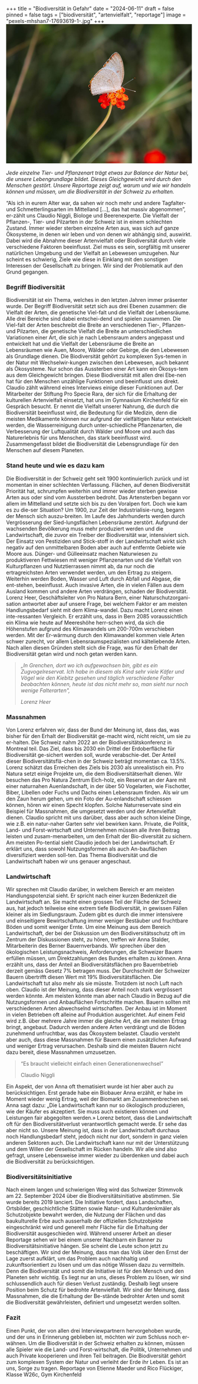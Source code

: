+++
title = "Biodiversität in Gefahr"
date = "2024-06-11"
draft = false
pinned = false
tags = ["biodiversität", "artenvielfalt", "reportage"]
image = "pexels-mhshan7-17693619-1-.jpg"
+++
![](pexels-mhshan7-17693619-1-.jpg)

*Jede einzelne Tier- und Pflanzenart trägt etwas zur Balance der Natur bei, die unsere Lebengrundlage bildet. Dieses Gleichgewicht wird durch den Menschen gestört. Unsere Reportage zeigt auf, warum und wie wir handeln können und müssen, um die Biodiversität in der Schweiz zu erhalten.*

“Als ich in eurem Alter war, da sahen wir noch mehr und andere Tagfalter- und Schmetterlingsarten im Mittelland \[…], das hat massiv abgenommen”, er-zählt uns Claudio Niggli, Biologe und Beerenexperte. Die Vielfalt der Pflanzen-, Tier- und Pilzarten in der Schweiz ist in einem schlechten Zustand. Immer wieder sterben einzelne Arten aus, was sich auf ganze Ökosysteme, in denen wir leben und von denen wir abhängig sind, auswirkt. Dabei wird die Abnahme dieser Artenvielfalt oder Biodiversität durch viele verschiedene Faktoren beeinflusst. Ziel muss es sein, sorgfältig mit unserer natürlichen Umgebung und der Vielfalt an Lebewesen umzugehen. Nur scheint es schwierig, Ziele wie diese in Einklang mit den sonstigen Interessen der Gesellschaft zu bringen. Wir sind der Problematik auf den Grund gegangen.



### **Begriff Biodiversität**



Biodiversität ist ein Thema, welches in den letzten Jahren immer präsenter wurde. Der Begriff Biodiversität setzt sich aus drei Ebenen zusammen: die Vielfalt der Arten, die genetische Viel-falt und die Vielfalt der Lebensräume. Alle drei Bereiche sind dabei entschei-dend und spielen zusammen. Die Viel-falt der Arten beschreibt die Breite an verschiedenen Tier-, Pflanzen- und Pilzarten, die genetische Vielfalt die Breite an unterschiedlichen Variationen einer Art, die sich je nach Lebensraum anders angepasst und entwickelt hat und die Vielfalt der Lebensräume die Breite an Lebensräumen wie Auen, Moore, Wälder oder Gebirge, die den Lebewesen als Grundlage dienen. Die Biodiversität gehört zu komplexen Sys-temen in der Natur mit Wechselwir-kungen zwischen den Lebewesen, auch bekannt als Ökosysteme. Nur schon das Aussterben einer Art kann ein Ökosys-tem aus dem Gleichgewicht bringen. Diese Biodiversität mit allen drei Ebe-nen hat für den Menschen unzählige Funktionen und beeinflusst uns direkt. Claudio zählt während eines Interviews einige dieser Funktionen auf. Der Mitarbeiter der Stiftung Pro Specie Rara, der sich für die Erhaltung der kulturellen Artenvielfalt einsetzt, hat uns im Gymnasium Kirchenfeld für ein Gespräch besucht. Er nennt die Vielfalt unserer Nahrung, die durch die Biodiversität beeinflusst wird, die Bedeutung für die Medizin, denn die meisten Medikamente können nur aufgrund der vielfältigen Natur entwickelt werden, die Wasserreinigung durch unter-schiedliche Pflanzenarten, die Verbesserung der Luftqualität durch Wälder und Moore und auch das Naturerlebnis für uns Menschen, das stark beeinflusst wird. Zusammengefasst bildet die Biodiversität die Lebensgrundlage für den Menschen auf diesem Planeten. 



### **Stand heute und wie es dazu kam**



Die Biodiversität in der Schweiz geht seit 1900 kontinuierlich zurück und ist momentan in einer schlechten Verfassung. Flächen, auf denen Biodiversität Priorität hat, schrumpfen weiterhin und immer wieder sterben gewisse Arten aus oder sind vom Aussterben bedroht. Das Artensterben begann vor allem im Mittelland und setzte sich bis zu den Voralpen fort. Doch wie kam es zu die-ser Situation? 
Um 1900, zur Zeit der Industrialisie-rung, begann der Mensch sich auszu-breiten. Im Laufe des Jahrhunderts werden durch Vergrösserung der Sied-lungsflächen Lebensräume zerstört.  Aufgrund der wachsenden Bevölkerung muss mehr produziert werden und die Landwirtschaft, die zuvor ein Treiber der Biodiversität war, intensiviert sich. Der Einsatz von Pestiziden und Stick-stoff  in der Landwirtschaft wirkt sich negativ auf den unmittelbaren Boden aber auch auf entfernte Gebiete wie Moore aus. Dünger- und Gülleeinsatz machen Naturwiesen zu produktiveren Fettwiesen mit weniger Pflanzenarten und die Vielfalt von Kulturpflanzen und Nutztierrassen nimmt ab, da nur noch die ertragreichsten Arten verwendet werden, um den Ertrag zu steigern. Weiterhin werden Boden, Wasser und Luft durch Abfall und Abgase, die ent-stehen, beeinflusst. Auch invasive Arten, die in vielen Fällen aus dem Ausland kommen und andere Arten verdrängen, schaden der Biodiversität. 
Lorenz Heer, Geschäftsleiter von Pro Natura Bern, einer Naturschutzorgani-sation antwortet aber auf unsere Frage, bei welchem Faktor er am meisten Handlungsbedarf sieht mit dem Klima-wandel. Dazu macht Lorenz einen inte-ressanten Vergleich. Er erzählt uns, dass in Bern 2085 voraussichtlich ein Klima wie heute auf Meereshöhe herr-schen wird, da sich die Höhenstufen aufgrund des Klimawandels um 200-700m verschieben werden. Mit der Er-wärmung durch den Klimawandel kommen viele Arten schwer zurecht, vor allem Lebensraumspezialisten und kälteliebende Arten. Nach allen diesen Gründen stellt sich die Frage, was für den Erhalt der Biodiversität getan wird und noch getan werden kann. 

>  *„In Grenchen, dort wo ich aufgewachsen bin, gibt es ein Zugvogelreservat. Ich habe in diesem als Kind sehr viele Käfer und Vögel wie den Kiebitz gesehen und täglich verschiedene Falter beobachten können, heute ist das nicht mehr so, man sieht nur noch wenige Falterarten",* 
>
> *Lorenz Heer*
>
>

### **Massnahmen**


Von Lorenz erfahren wir, dass der Bund der Meinung ist, dass das, was bisher für den Erhalt der Biodiversität ge-macht wird, nicht reicht, um sie zu er-halten. Die Schweiz nahm 2022 an der Biodiversitätskonferenz in Montreal teil. Das Ziel, dass bis 2030 ein Drittel der Erdoberfläche für Biodiversität ge-sichert werden soll, wurde verabschie-det. Der Anteil dieser Biodiversitätsflä-chen in der Schweiz beträgt momentan ca. 13.5%. Lorenz schätzt das Erreichen des Ziels bis 2030 als unrealistisch ein. Pro Natura setzt einige Projekte um, die dem Biodiversitätserhalt dienen. Wir besuchen das Pro Natura Zentrum Eich-holz, ein Reservat an der Aare mit einer naturnahen Auenlandschaft, in der über 50 Vogelarten, wie Fischotter, Biber, Libellen oder Fuchs und Dachs einen Lebensraum finden. Als wir um den Zaun herum gehen, um ein Foto der Au-enlandschaft schiessen können, hören wir einen Specht klopfen. 
Solche Naturreservate sind ein Beispiel für Massnahmen, die umgesetzt werden und der Artenvielfalt dienen. Claudio spricht mit uns darüber, dass aber auch schon kleine Dinge, wie z.B. ein natur-naher Garten sehr viel bewirken kann. Private, die Politik, Land- und Forst-wirtschaft und Unternehmen müssen alle ihren Beitrag leisten und zusam-menarbeiten, um den Erhalt der Bio-diversität zu sichern. Am meisten Po-tential sieht Claudio jedoch bei der Landwirtschaft. Er erklärt uns, dass sowohl Nutzungsformen als auch An-bauflächen diversifiziert werden soll-ten. Das Thema Biodiversität und die Landwirtschaft haben wir uns genauer angeschaut.



### **Landwirtschaft**


Wir sprechen mit Claudio darüber, in welchem Bereich er am meisten Handlungspotenzial sieht. Er spricht nach einer kurzen Bedenkzeit die Landwirtschaft an. Sie macht einen grossen Teil der Fläche der Schweiz aus, hat jedoch teilweise eine extrem tiefe Biodiversität, in gewissen Fällen kleiner als im Siedlungsraum. Zudem gibt es durch die immer intensivere und einseitigere Bewirtschaftung immer weniger Bestäuber und fruchtbare Böden und somit weniger Ernte. Um eine Meinung aus dem Bereich Landwirtschaft, der bei der Diskussion um den Biodiversitätsschutz oft im Zentrum der Diskussionen steht, zu hören, treffen wir Anna Stalder, Mitarbeiterin des Berner Bauernverbands. 
Wir sprechen über den ökologischen Leistungsnachweis, Anforderungen, die Schweizer Bauern erfüllen müssen, um Direktzahlungen des Bundes erhalten zu können. Anna erzählt uns, dass der Anteil an Biodiversitätsflächen pro Bauernbetrieb derzeit gemäss Gesetz 7% betragen muss. Der Durchschnitt der Schweizer Bauern übertrifft diesen Wert mit 19% Biodiversitätsflächen. Die Landwirtschaft tut also mehr als sie müsste. Trotzdem ist noch Luft nach oben. Claudio ist der Meinung, dass dieser Anteil noch stark vergrössert werden könnte. Am meisten könnte man aber nach Claudio in Bezug auf die Nutzungsformen und Anbauflächen Fortschritte machen. Bauern sollten mit verschiedenen Arten abwechselnd wirtschaften. Der Anbau ist im Moment in vielen Betrieben oft alleine auf Produktion ausgerichtet. Auf einem Feld wird z.B. über mehrere Jahre immer die gleiche Art, die am meisten Ertrag bringt, angebaut. Dadurch werden andere Arten verdrängt und die Böden zunehmend unfruchtbar, was das Ökosystem belastet. Claudio versteht aber auch, dass diese Massnahmen für Bauern einen zusätzlichen Aufwand und weniger Ertrag verursachen. Deshalb sind die meisten Bauern nicht dazu bereit, diese Massnahmen umzusetzen. 

> “Es braucht vielleicht einfach einen Generationenwechsel” 
>
> Claudio Niggli

Ein Aspekt, der von Anna oft thematisiert wurde ist hier aber auch zu berücksichtigen. Erst gerade habe ein Biobauer Anna erzählt, er habe im Moment wieder wenig Ertrag, weil der Biomarkt am Zusammenbrechen sei. Anna sagt dazu: „Die Landwirtschaft kann nur so ökologisch produzieren, wie der Käufer es akzeptiert. Sie muss auch existieren können und Leistungen fair abgegolten werden.» Lorenz betont, dass die Landwirtschaft oft für den Biodiversitätverlust verantwortlich gemacht werde. Er sehe das aber nicht so. Unsere Meinung ist, dass in der Landwirtschaft durchaus noch Handlungsbedarf steht, jedoch nicht nur dort, sondern in ganz vielen anderen Sektoren auch. Die Landwirtschaft kann nur mit der Unterstützung und dem Willen der Gesellschaft im Rücken handeln. Wir alle sind also gefragt, unsere Lebensweise immer wieder zu überdenken und dabei auch die Biodiversität zu berücksichtigen. 



### **Biodiversitätsinitiative**


Nach einem langen und schwierigen Weg wird das Schweizer Stimmvolk am 22. September 2024 über die Biodiversitätsinitiative abstimmen. Sie wurde bereits 2019 lanciert. Die Initiative fordert, dass Landschaften, Ortsbilder, geschichtliche Stätten sowie Natur- und Kulturdenkmäler als Schutzobjekte bewahrt werden, die Nutzung der Flächen und das baukulturelle Erbe auch ausserhalb der offiziellen Schutzobjekte eingeschränkt wird und generell mehr Fläche für die Erhaltung der Biodiversität ausgeschieden wird. Während unserer Arbeit an dieser Reportage sehen wir bei einem unserer Nachbarn ein Banner zu Biodiversitätsinitiative hängen. Sie scheint die Leute schon jetzt zu beschäftigen. 
Wir sind der Meinung, dass man das Volk über den Ernst der Lage zuerst aufklärt, um das Problem auch nachhaltig und zukunftsorientiert zu lösen und um das nötige Wissen dazu zu vermitteln. Denn die Biodiversität und somit die Initiative ist für den Mensch und den Planeten sehr wichtig. Es liegt nur an uns, dieses Problem zu lösen, wir sind schlussendlich auch für diesen Verlust zuständig.  Deshalb liegt unsere Position beim Schutz für bedrohte Artenvielfalt. Wir sind der Meinung, dass Massnahmen, die die Erhaltung der Be-stände bedrohter Arten und somit die Biodiversität gewährleisten, definiert und umgesetzt werden sollten. 



### **Fazit**


Einen Punkt, der von allen drei Interviewpartnern hervorgehoben wurde, und der uns in Erinnerung geblieben ist, möchten wir zum Schluss noch er-wähnen. Um die Biodiversität in der Schweiz erhalten zu können, müssen alle Spieler wie die Land- und Forst-wirtschaft, die Politik, Unternehmen und auch Private kooperieren und ihren Teil beitragen. Die Biodiversität gehört zum komplexen System der Natur und verleiht der Erde ihr Leben. Es ist an uns, Sorge zu tragen. 
Reportage von Etienne Maeder und Rico Flückiger, Klasse W26c, Gym Kirchenfeld